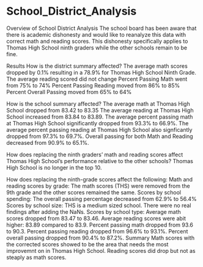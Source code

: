# School_District_Analysis
Overview of School District Analysis
The school board has been aware that there is academic dishonesty and would like to reanalyze this data with correct math and reading scores. This dishonesty specifically applies to Thomas High School ninth graders while the other schools remain to be fine.

Results
How is the district summary affected?
The average math scores dropped by 0.1% resulting in a 78.9% for Thomas High School Ninth Grade.
The average reading scored did not change
Percent Passing Math went from 75% to 74%
Percent Passing Reading moved from 86% to 85%
Percent Overall Passing moved from 65% to 64%

How is the school summary affected?
The average math at Thomas High School dropped from 83.42 to 83.35
The average reading at Thomas High School increased from 83.84 to 83.89.
The average percent passing math at Thomas High School significantly dropped from 93.3% to 66.9%.
The average percent passing reading at Thomas High School also signficantly dropped from 97.3% to 69.7%.
Overall passing for both Math and Reading decreased from 90.9% to 65.1%.

How does replacing the ninth graders’ math and reading scores affect Thomas High School’s performance relative to the other schools?
Thomas High School is no longer in the top 10.

How does replacing the ninth-grade scores affect the following:
Math and reading scores by grade: The math scores (THS) were removed from the 9th grade and the other scores remained the same.
Scores by school spending: The overall passing percentage decreased from 62.9% to 56.4%
Scores by school size: THS is a medium sized school. There were no real findings after adding the NaNs.
Scores by school type:
Average math scores dropped from 83.47 to 83.46.
Average reading scores were abit higher: 83.89 compared to 83.9.
Percent passing math dropped from 93.6 to 90.3.
Percent passing reading dropped from 96.6% to 93.1%.
Percent overall passing dropped from 90.4% to 87.2%.
Summary
Math scores with the corrected scores showed to be the area that needs the most improvemnt on in Thomas High School. Reading scores did drop but not as steaply as math scores.
